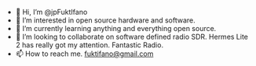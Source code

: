 - 👋 Hi, I’m @jpFuktIfano
- 👀 I’m interested in open source hardware and software.
- 🌱 I’m currently learning anything and everything open source.
- 💞️ I’m looking to collaborate on software defined radio SDR. Hermes Lite 2 has really got my attention. Fantastic Radio.
- 📫 How to reach me. fuktifano@gmail.com

<!---
jpFuktIfano/jpFuktIfano is a ✨ special ✨ repository because its `README.md` (this file) appears on your GitHub profile.
You can click the Preview link to take a look at your changes.
--->
